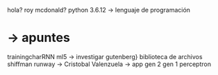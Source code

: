 hola?
roy mcdonald?
python 3.6.12 -> lenguaje de programación 
# -> apuntes
trainingcharRNN
ml5 -> investigar
gutenberg} biblioteca de archivos 
shiffman 
runway -> Cristobal Valenzuela 
-> app gen 2 gen 1
perceptron
